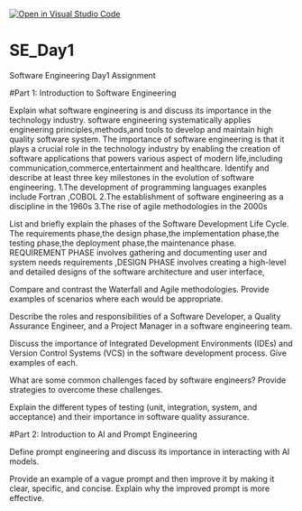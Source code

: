 [![Open in Visual Studio Code](https://classroom.github.com/assets/open-in-vscode-2e0aaae1b6195c2367325f4f02e2d04e9abb55f0b24a779b69b11b9e10269abc.svg)](https://classroom.github.com/online_ide?assignment_repo_id=15577060&assignment_repo_type=AssignmentRepo)
# SE_Day1
Software Engineering Day1 Assignment

#Part 1: Introduction to Software Engineering

Explain what software engineering is and discuss its importance in the technology industry.
software engineering systematically applies engineering principles,methods,and tools to develop and maintain high quality software system.
 The importance of software engineering is that it plays a crucial role in the technology industry by enabling the creation of software applications that powers various aspect of modern life,including communication,commerce,entertainment and healthcare.
Identify and describe at least three key milestones in the evolution of software engineering.
   1.The development of programming languages exanples include Fortran ,COBOL
   2.The establishment of software engineering as a discipline in the 1960s
   3.The rise of agile methodologies in the 2000s

List and briefly explain the phases of the Software Development Life Cycle.
The requirements phase,the design phase,the implementation phase,the testing phase,the deployment phase,the maintenance phase.
REQUIREMENT PHASE involves gathering and documenting user and system needs requirements ,DESIGN PHASE involves creating a high-level and detailed designs of the software architecture and user interface,

Compare and contrast the Waterfall and Agile methodologies. Provide examples of scenarios where each would be appropriate.


Describe the roles and responsibilities of a Software Developer, a Quality Assurance Engineer, and a Project Manager in a software engineering team.


Discuss the importance of Integrated Development Environments (IDEs) and Version Control Systems (VCS) in the software development process. Give examples of each.


What are some common challenges faced by software engineers? Provide strategies to overcome these challenges.


Explain the different types of testing (unit, integration, system, and acceptance) and their importance in software quality assurance.


#Part 2: Introduction to AI and Prompt Engineering


Define prompt engineering and discuss its importance in interacting with AI models.


Provide an example of a vague prompt and then improve it by making it clear, specific, and concise. Explain why the improved prompt is more effective.
